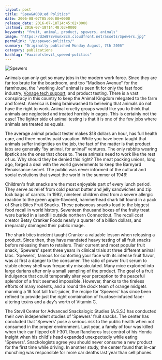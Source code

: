 ```yaml
---
layout: post
title: "Spew&#039;ed Politics"
date: 2006-08-07T05:00:00+0000
release_date: 2016-07-18T14:45:02+0000
lastmod: 2016-07-18T14:48:03+0000
keywords: "fruit, animal, product, spewers, animals"
image: "https://d3e878vmunx8cm.cloudfront.net/assets/Spewers.jpg"
permalink: "/p/spewed-politics/"
summary: "Originally published Monday August, 7th 2006"
category: publications
hashtag: "#axisofstevil_spewed-politics"
---
```


[Id_1]: https://d3e878vmunx8cm.cloudfront.net/assets/Spewers.jpg "Spewers"
![Spewers][Id_1]

Animals can only get so many jobs in the modern work force. Since they are far too brute for the boardroom, and too "Madison Avenue" for the farmhouse, the "working Joe” animal is seen fit for only the fast food industry, [Vonage tech support](https://d3e878vmunx8cm.cloudfront.net/assets/vonage.gif " Vonage tech support"), and product testing. There is a vast conspiracy in this country to keep the Animal Kingdom relegated to the farm and forest. America is being brainwashed to believing that animals do not have the right to work. Animal cruelty groups would like you to think that animals are neglected and treated horribly in cages. This is certainly not the case! The lighter side of animal testing is that it is one of the few jobs where animals are treated as equals.

The average animal product tester makes $18 dollars an hour, has full health care, and three months paid vacation. While you have been taught that animals suffer indignities on the job, the fact of the matter is that product labs are generally “by animal, for animal” ventures. The only rabbits wearing lipstick are the ones that chose to. These animals need to work like the rest of us. Why should they be denied this right? The meat packing unions, long ago, forged a deal with the world governments to keep the Barnyard Renaissance secret. The public was never informed of the cultural and social evolutions that swept the world in the summer of 1946!

Children's fruit snacks are the most enjoyable part of every lunch period. They serve as relief from cold peanut butter and jelly sandwiches and zip lock bags of carrots. In 1992, nineteen children died from a severe allergic reaction to the green apple-flavored, hammerhead shark bit found in a pack of Shark Bites Fruit Snacks. These poisonous snacks lead to the biggest food recall in world history. Seventeen thousand boxes of the fruity treat were buried in a landfill outside northern Connecticut. The recall cost creator Betsy Cranker Foods nearly a quarter of a billion dollars, and irreparably damaged their public image.

The shark bites incident taught Cranker a valuable lesson when releasing a product. Since then, they have mandated heavy testing of all fruit snacks before releasing them to retailers. Their current and most popular fruit snack, 'Spewers' spent three years in clinical trials at three different animal labs. 'Spewers', famous for contorting your face with its intense fruit flavor, was at first a danger to the consumer. The ratio of power fruit serum to stable chewy shell was frequently miscalculated. Many mice exploded into large durians after only a small sampling of the product. The goal of a fruit indulgence that could temporally alter your perception to the peaceful splendor of a fruit seemed impossible. However, thanks to the tireless efforts of many rodents, and a round the clock team of orange midgets manning a 18 foot tall fruit-juicer, the recipe for 'Spewers' has since been refined to provide just the right combination of fructose-infused face-altering toxins and a day's worth of Vitamin C.

The Stevil Center for Advanced Snackalogic Studies (A.S.S.) has conducted their own independent studies of 'Spewers' fruit snacks. The center has concluded that 'Spewers' pose a serious risk to the public health when not consumed in the proper environment. Last year, a family of four was killed when their car flipped off I-301. Roux Rancheros lost control of his Honda Insight when his child's head expanded unexpectedly while eating 'Spewers'. Snackologists agree you should never consume a new product for the first time while driving. In another study, the center found that in-car munching was responsible for more car deaths last year than cell phones
